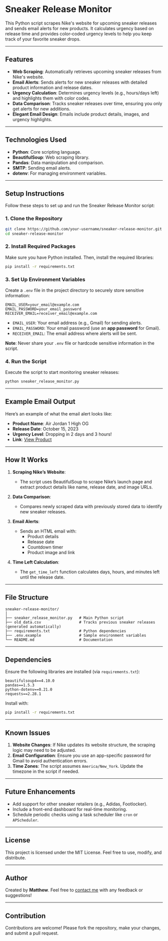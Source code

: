 
# Sneaker Release Monitor

This Python script scrapes Nike's website for upcoming sneaker releases and sends email alerts for new products. It calculates urgency based on release time and provides color-coded urgency levels to help you keep track of your favorite sneaker drops.

---

## Features

- **Web Scraping**: Automatically retrieves upcoming sneaker releases from Nike's website.
- **Email Alerts**: Sends alerts for new sneaker releases with detailed product information and release dates.
- **Urgency Calculation**: Determines urgency levels (e.g., hours/days left) and highlights them with color codes.
- **Data Comparison**: Tracks sneaker releases over time, ensuring you only get alerts for new additions.
- **Elegant Email Design**: Emails include product details, images, and urgency highlights.

---

## Technologies Used

- **Python**: Core scripting language.
- **BeautifulSoup**: Web scraping library.
- **Pandas**: Data manipulation and comparison.
- **SMTP**: Sending email alerts.
- **dotenv**: For managing environment variables.

---

## Setup Instructions

Follow these steps to set up and run the Sneaker Release Monitor script:

### 1. Clone the Repository

```bash
git clone https://github.com/your-username/sneaker-release-monitor.git
cd sneaker-release-monitor
```

### 2. Install Required Packages

Make sure you have Python installed. Then, install the required libraries:

```bash
pip install -r requirements.txt
```

### 3. Set Up Environment Variables

Create a `.env` file in the project directory to securely store sensitive information:

```
EMAIL_USER=your_email@example.com
EMAIL_PASSWORD=your_email_password
RECEIVER_EMAIL=receiver_email@example.com
```

- `EMAIL_USER`: Your email address (e.g., Gmail) for sending alerts.
- `EMAIL_PASSWORD`: Your email password (use an **app password** for Gmail).
- `RECEIVER_EMAIL`: The email address where alerts will be sent.

**Note**: Never share your `.env` file or hardcode sensitive information in the script.

### 4. Run the Script

Execute the script to start monitoring sneaker releases:

```bash
python sneaker_release_monitor.py
```

---

## Example Email Output

Here’s an example of what the email alert looks like:

- **Product Name**: Air Jordan 1 High OG
- **Release Date**: October 15, 2023
- **Urgency Level**: Dropping in 2 days and 3 hours!
- **Link**: [View Product](https://www.nike.com)

---

## How It Works

1. **Scraping Nike’s Website**:
   - The script uses BeautifulSoup to scrape Nike’s launch page and extract product details like name, release date, and image URLs.
   
2. **Data Comparison**:
   - Compares newly scraped data with previously stored data to identify new sneaker releases.
   
3. **Email Alerts**:
   - Sends an HTML email with:
     - Product details
     - Release date
     - Countdown timer
     - Product image and link

4. **Time Left Calculation**:
   - The `get_time_left` function calculates days, hours, and minutes left until the release date.

---

## File Structure

```
sneaker-release-monitor/
│
├── sneaker_release_monitor.py   # Main Python script
├── old_data.csv                 # Tracks previous sneaker releases (generated automatically)
├── requirements.txt             # Python dependencies
├── .env.example                 # Sample environment variables
└── README.md                    # Documentation
```

---

## Dependencies

Ensure the following libraries are installed (via `requirements.txt`):

```
beautifulsoup4==4.10.0
pandas==1.5.3
python-dotenv==0.21.0
requests==2.28.1
```

Install with:
```bash
pip install -r requirements.txt
```

---

## Known Issues

1. **Website Changes**: If Nike updates its website structure, the scraping logic may need to be adjusted.
2. **Email Configuration**: Ensure you use an app-specific password for Gmail to avoid authentication errors.
3. **Time Zones**: The script assumes `America/New_York`. Update the timezone in the script if needed.

---

## Future Enhancements

- Add support for other sneaker retailers (e.g., Adidas, Footlocker).
- Include a front-end dashboard for real-time monitoring.
- Schedule periodic checks using a task scheduler like `cron` or `APScheduler`.

---

## License

This project is licensed under the MIT License. Feel free to use, modify, and distribute.

---

## Author

Created by **Matthew**. Feel free to [contact me](mailto:your_email@example.com) with any feedback or suggestions!

---

## Contribution

Contributions are welcome! Please fork the repository, make your changes, and submit a pull request.

